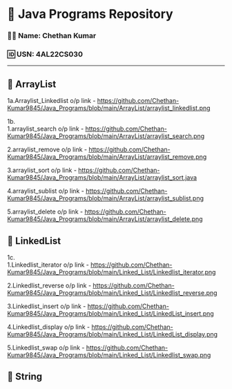 # 📘 Java Programs Repository

### 👨‍💻 Name: Chethan Kumar  
### 🆔 USN: 4AL22CS030

---

## 📂 ArrayList
1a.Arraylist_Linkedlist o/p link - https://github.com/Chethan-Kumar9845/Java_Programs/blob/main/ArrayList/arraylist_linkedlist.png  

1b.  
1.arraylist_search o/p link - https://github.com/Chethan-Kumar9845/Java_Programs/blob/main/ArrayList/arraylist_search.png  


2.arraylist_remove o/p link - https://github.com/Chethan-Kumar9845/Java_Programs/blob/main/ArrayList/arraylist_remove.png 


3.arraylist_sort o/p link - https://github.com/Chethan-Kumar9845/Java_Programs/blob/main/ArrayList/arraylist_sort.java  


4.arraylist_sublist o/p link - https://github.com/Chethan-Kumar9845/Java_Programs/blob/main/ArrayList/arraylist_sublist.png  


5.arraylist_delete o/p link - https://github.com/Chethan-Kumar9845/Java_Programs/blob/main/ArrayList/arraylist_delete.png  


## 📂 LinkedList  
1c.  
1.Linkedlist_iterator o/p link - https://github.com/Chethan-Kumar9845/Java_Programs/blob/main/Linked_List/Linkedlist_iterator.png 


2.Linkedlist_reverse o/p link - https://github.com/Chethan-Kumar9845/Java_Programs/blob/main/Linked_List/Linkedlist_reverse.png 


3.Linkedlist_insert o/p link - https://github.com/Chethan-Kumar9845/Java_Programs/blob/main/Linked_List/LinkedList_insert.png  


4.Linkedlist_display o/p link - https://github.com/Chethan-Kumar9845/Java_Programs/blob/main/Linked_List/LinkedList_display.png  


5.Linkedlist_swap o/p link - https://github.com/Chethan-Kumar9845/Java_Programs/blob/main/Linked_List/Linkedlist_swap.png  


## 📂 String









